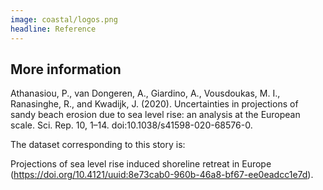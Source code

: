 ```yaml
---
image: coastal/logos.png
headline: Reference
---
```


## More information

Athanasiou, P., van Dongeren, A., Giardino, A., Vousdoukas, M. I., Ranasinghe, R., and Kwadijk, J. (2020). Uncertainties in projections of sandy beach erosion due to sea level rise: an analysis at the European scale. Sci. Rep. 10, 1–14. doi:10.1038/s41598-020-68576-0.

The dataset corresponding to this story is:

Projections of sea level rise induced shoreline retreat in Europe (https://doi.org/10.4121/uuid:8e73cab0-960b-46a8-bf67-ee0eadcc1e7d).
